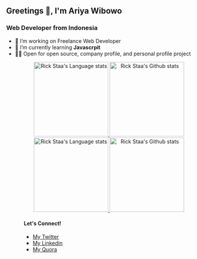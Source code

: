 <h2>Greetings 👋, I'm Ariya Wibowo</h2>
<h3>Web Developer from Indonesia</h3>
<ul>
 <li>  🔭 I’m working on Freelance Web Developer</li>
  <li>  🌱 I’m currently learning <b>Javascrpit</b> </li>
 <li>  👨‍💻 Open for open source, company profile, and personal profile project</li>
<ul>

<!-- Light Mode -->
<div align="center"> 
<a href="https://github.com/anuraghazra/github-readme-stats#gh-light-mode-only">
<img height=200 src="https://github-readme-stats-git-masterrstaa-rickstaa.vercel.app/api/top-langs/?username=ariyawib&layout=compact&langs_count=10&hide_border=true&role=owner,collaborator&theme=default#gh-light-mode-only" alt="Rick Staa's Language stats" />
</a>
<a href="https://github.com/anuraghazra/github-readme-stats#gh-light-mode-only">
<img height=200 src="https://github-readme-stats-git-masterrstaa-rickstaa.vercel.app/api?username=ariyawib&show_icons=true&count_private=true&line_height=28&hide_border=true&card_width=450&include_all_commits=true&role=owner,collaborator&exclude_repo=github-readme-stats&theme=default#gh-light-mode-only" alt="Rick Staa's Github stats" />
</a>
</div>

<!-- Dark Mode -->
<div align="center"> 
<a href="https://github.com/anuraghazra/github-readme-stats#gh-dark-mode-only">
<img height=200 src="https://github-readme-stats-git-masterrstaa-rickstaa.vercel.app/api/top-langs/?username=ariyawib&layout=compact&langs_count=10&hide_border=true&role=owner,collaborator&theme=dark&bg_color=000000#gh-dark-mode-only" alt="Rick Staa's Language stats" />
</a>
<a href="https://github.com/anuraghazra/github-readme-stats#gh-dark-mode-only">
<img height=200 src="https://github-readme-stats-git-masterrstaa-rickstaa.vercel.app/api?username=ariyawib&show_icons=true&count_private=true&line_height=28&hide_border=true&card_width=450&include_all_commits=true&role=owner,collaborator&exclude_repo=github-readme-stats&theme=dark&bg_color=000000#gh-dark-mode-only" alt="Rick Staa's Github stats" />
</a>
</div>

<h4>Let's Connect!</h4>
<ul>
  <li>  <a href="https://twitter.com/intent/follow?screen_name=ariyawib">My Twitter</a></li>
  <li>  <a href="https://www.linkedin.com/in/ariyawib">My Linkedin</a>
  <li>  <a href="https://id.quora.com/profile/Ariya-Wibowo">My Quora</a></li>
<ul>


